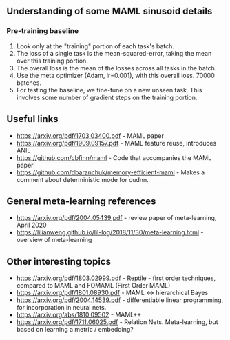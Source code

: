 ## Understanding of some MAML sinusoid details

### Pre-training baseline
1. Look only at the "training" portion of each task's batch.
1. The loss of a single task is the mean-squared-error, taking the mean over this training portion.
1. The overall loss is the mean of the losses across all tasks in the batch.
1. Use the meta optimizer (Adam, lr=0.001), with this overall loss. 70000 batches.
1. For testing the baseline, we fine-tune on a new unseen task. This involves some number of gradient steps on the
    training portion.


## Useful links
* https://arxiv.org/pdf/1703.03400.pdf - MAML paper
* https://arxiv.org/pdf/1909.09157.pdf - MAML feature reuse, introduces ANIL
* https://github.com/cbfinn/maml - Code that accompanies the MAML paper
* https://github.com/dbaranchuk/memory-efficient-maml - Makes a comment about deterministic mode for cudnn.


## General meta-learning references
* https://arxiv.org/pdf/2004.05439.pdf - review paper of meta-learning, April 2020
* https://lilianweng.github.io/lil-log/2018/11/30/meta-learning.html - overview of meta-learning

## Other interesting topics
* https://arxiv.org/pdf/1803.02999.pdf - Reptile - first order techniques, compared to MAML and FOMAML (First Order MAML)
* https://arxiv.org/pdf/1801.08930.pdf - MAML <-> hierarchical Bayes
* https://arxiv.org/pdf/2004.14539.pdf - differentiable linear programming, for incorporation in neural nets.
* https://arxiv.org/abs/1810.09502 - MAML++
* https://arxiv.org/pdf/1711.06025.pdf - Relation Nets. Meta-learning, but based on learning a metric / embedding?